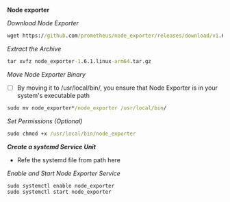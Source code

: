**Node exporter**


_Download Node Exporter_

```cmd
wget https://github.com/prometheus/node_exporter/releases/download/v1.6.1/node_exporter-1.6.1.linux-arm64.tar.gz
```

_Extract the Archive_

```cmd
tar xvfz node_exporter-1.6.1.linux-arm64.tar.gz
```

_Move Node Exporter Binary_

- [ ] By moving it to /usr/local/bin/, you ensure that Node Exporter is in your system's executable path
  
```cmd
sudo mv node_exporter*/node_exporter /usr/local/bin/
```

_Set Permissions (Optional)_

```cmd
sudo chmod +x /usr/local/bin/node_exporter
```

**_Create a systemd Service Unit_**

* Refe the systemd file from path here


_Enable and Start Node Exporter Service_

```cmd
sudo systemctl enable node_exporter
sudo systemctl start node_exporter
```







